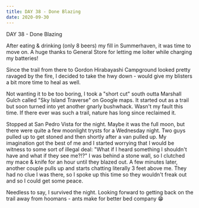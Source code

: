 ```yaml
---
title: DAY 38 - Done Blazing
date: 2020-09-30
---
```

DAY 38 - Done Blazing

After eating & drinking (only 8 beers) my fill in Summerhaven, it was time to move on. A huge thanks to General Store for letting me loiter while charging my batteries!

Since the trail from there to Gordon Hirabayashi Campground looked pretty ravaged by the fire, I decided to take the hwy down - would give my blisters a bit more time to heal as well.

Not wanting it to be too boring, I took a "short cut" south outta Marshall Gulch called "Sky Island Traverse" on Google maps. It started out as a trail but soon turned into yet another gnarly bushwhack. Wasn't my fault this time. If there ever was such a trail, nature has long since reclaimed it.

Stopped at San Pedro Vista for the night. Maybe it was the full moon, but there were quite a few moonlight trysts for a Wednesday night. Two guys pulled up to get stoned and then shortly after a van pulled up. My imagination got the best of me and I started worrying that I would be witness to some sort of illegal deal: "What if I heard something I shouldn't have and what if they see me?!?" I was behind a stone wall, so I clutched my mace & knife for an hour until they blazed out. A few minutes later, another couple pulls up and starts chatting literally 3 feet above me. They had no clue I was there, so I spoke up this time so they wouldn't freak out and so I could get some peace.

Needless to say, I survived the night. Looking forward to getting back on the trail away from hoomans - ants make for better bed company 😁